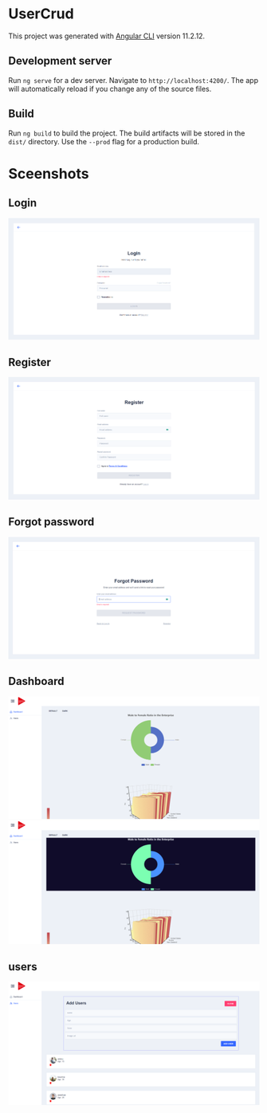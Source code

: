 # UserCrud

This project was generated with [Angular CLI](https://github.com/angular/angular-cli) version 11.2.12.

## Development server

Run `ng serve` for a dev server. Navigate to `http://localhost:4200/`. The app will automatically reload if you change any of the source files.

## Build

Run `ng build` to build the project. The build artifacts will be stored in the `dist/` directory. Use the `--prod` flag for a production build.

# Sceenshots

## Login
![title](src/screenshots/login.png)
## Register
![title](src/screenshots/register.png)
## Forgot password
![title](src/screenshots/forgot_password.png)
## Dashboard
![title](src/screenshots/dashboard.png)
![title](src/screenshots/dashboard_dark.png)
## users
![title](src/screenshots/add_user.png)

